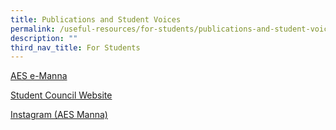 ```yaml
---
title: Publications and Student Voices
permalink: /useful-resources/for-students/publications-and-student-voices/
description: ""
third_nav_title: For Students
---
```

[AES e-Manna](/useful-resources/for-students/publications-and-student-voices/aes-e-manna/)

[Student Council Website](https://www.aesstudentcouncil.org/)

[Instagram (AES Manna)](https://www.instagram.com/aes_manna/)